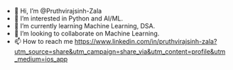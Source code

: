 - 👋 Hi, I’m @Pruthvirajsinh-Zala
- 👀 I’m interested in Python and AI/ML.
- 🌱 I’m currently learning Machine Learning, DSA.
- 💞️ I’m looking to collaborate on Machine Learning.
- 📫 How to reach me https://www.linkedin.com/in/pruthvirajsinh-zala?utm_source=share&utm_campaign=share_via&utm_content=profile&utm_medium=ios_app

<!---
Pruthvirajsinh-Zala/Pruthvirajsinh-Zala is a ✨ special ✨ repository because its `README.md` (this file) appears on your GitHub profile.
You can click the Preview link to take a look at your changes.
--->
